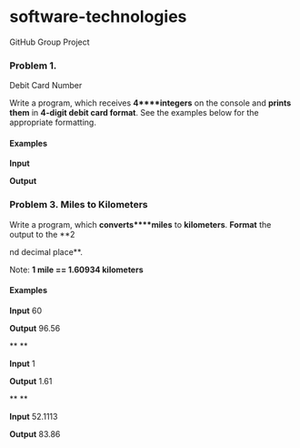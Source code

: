 # software-technologies
GitHub Group Project

### Problem 1.              
Debit Card Number

Write a program, which receives **4****integers** on the
console and **prints them** in **4-digit debit card format**. See the
examples below for the appropriate formatting.

#### Examples

 

**Input**

 

**Output**

### Problem 3. Miles to Kilometers

Write a program, which **converts****miles** to **kilometers**. **Format** the output to the **2

nd
decimal place**.

Note: **1
mile == 1.60934 kilometers**

#### Examples

 

**Input**
60
 

**Output**
96.56
 

** **

 

**Input**
1
 

**Output**
1.61
 

** **

 

**Input**
52.1113
 

**Output**
83.86